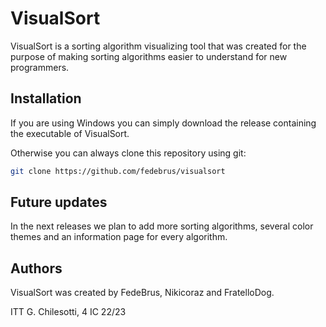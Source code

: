# VisualSort
VisualSort is a sorting algorithm visualizing tool that was created for the purpose of making sorting algorithms easier to understand for new programmers.

## Installation
If you are using Windows you can simply download the release containing the executable of VisualSort. 

Otherwise you can always clone this repository using git:

```bash
git clone https://github.com/fedebrus/visualsort
```
## Future updates
In the next releases we plan to add more sorting algorithms, several color themes and an information page for every algorithm.

## Authors 
VisualSort was created by FedeBrus, Nikicoraz and FratelloDog.

ITT G. Chilesotti, 4 IC 22/23
